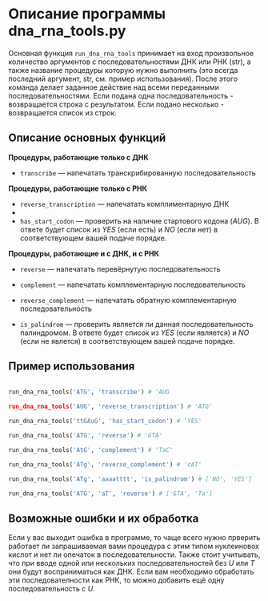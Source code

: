# Описание программы dna_rna_tools.py
Основная функция `run_dna_rna_tools` принимает на вход произвольное количество аргументов с последовательностями ДНК или РНК (str), а также название процедуры которую нужно выполнить (это всегда последний аргумент, str, см. пример использования). После этого команда делает заданное действие над всеми переданными последовательностями. Если подана одна последовательность - возвращается строка с результатом. Если подано несколько - возвращается список из строк.
## Описание основных функций


**Процедуры, работающие только с ДНК**
- `transcribe` — напечатать транскрибированную последовательность

  
**Процедуры, работающие только с РНК**
- `reverse_transcription` — напечатать комплиментарную ДНК
- 
- `has_start_codon` — проверить на наличие стартового кодона (*AUG*).  В ответе будет список из *YES* (если есть) и *NO* (если нет)  в соответствующем вашей подаче порядке.

  
**Процедуры, работающие и с ДНК, и с РНК**
- `reverse` — напечатать перевёрнутую последовательность

- `complement` — напечатать комплементарную последовательность

- `reverse_complement` — напечатать обратную комплементарную последовательность
  
- `is_palindrom` — проверить является ли данная последовательность палиндромом. В ответе будет список из *YES* (если является) и *NO* (если не явлется)  в соответствующем вашей подаче порядке.

## Пример использования
```python

run_dna_rna_tools('ATG', 'transcribe') # 'AUG
'
run_dna_rna_tools('AUG', 'reverse_transcription') # 'ATG'

run_dna_rna_tools('ttGAuG', 'has_start_codon') # 'YES'

run_dna_rna_tools('ATG', 'reverse') # 'GTA'

run_dna_rna_tools('AtG', 'complement') # 'TaC'

run_dna_rna_tools('ATg', 'reverse_complement') # 'cAT'

run_dna_rna_tools('ATg', 'aaaatttt', 'is_palindrom') # ['NO', 'YES']

run_dna_rna_tools('ATG', 'aT', 'reverse') # ['GTA', 'Ta']

```

## Возможные ошибки и их обработка
Если у вас выходит ошибка в программе, то чаще всего нужно прверить работает ли запрашиваемая вами процедура с этим типом нуклеиновох кислот и нет ли опечаток в последовательности. Также стоит учитывать, что при вводе одной или нескольких последовательностей без *U* или *Т* они будут восприниматься как ДНК. Если вам необходимо обработать эти последователности как РНК, то можно добавить ещё одну последовательность с *U*. 

